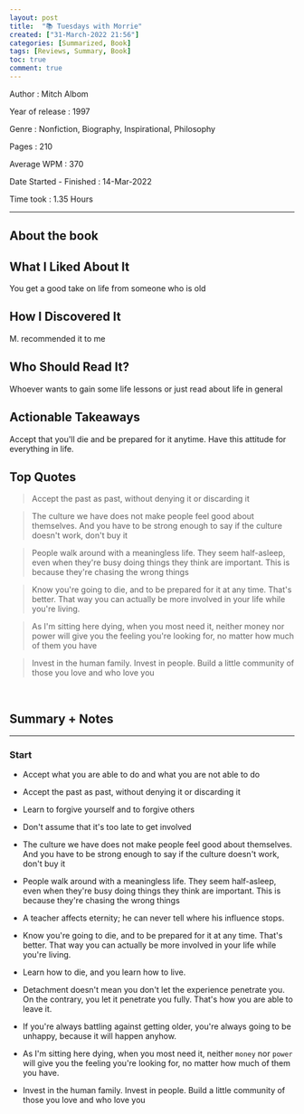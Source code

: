 ```yaml
---
layout: post
title:  "📚 Tuesdays with Morrie"
created: ["31-March-2022 21:56"]
categories: [Summarized, Book]
tags: [Reviews, Summary, Book]
toc: true
comment: true
---
```


Author
: Mitch Albom

Year of release
: 1997

Genre
: Nonfiction, Biography, Inspirational, Philosophy

Pages
: 210

Average WPM
: 370 

Date Started - Finished
: 14-Mar-2022

Time took
: 1.35 Hours
 
---
## About the book
## What I Liked About It
You get a good take on life from someone who is old

## How I Discovered It
M. recommended it to me

## Who Should Read It?
Whoever wants to gain some life lessons or just read about life in general 

## Actionable Takeaways
Accept that you'll die and be prepared for it anytime. Have this attitude for everything in life.

## Top Quotes
> Accept the past as past, without denying it or discarding it

> The culture we have does not make people feel good about themselves. And you have to be strong enough to say if the culture doesn't work, don't buy it

> People walk around with a meaningless life. They seem half-asleep, even when they're busy doing things they think are important. This is because they're chasing the wrong things

> Know you're going to die, and to be prepared for it at any time. That's better. That way you can actually be more involved in your life while you're living.

> As I'm sitting here dying, when you most need it, neither money nor power will give you the feeling you're looking for, no matter how much of them you have

> Invest in the human family. Invest in people. Build a little community of those you love and who love you
</br>

## Summary + Notes
---

### Start
- Accept what you are able to do and what you are not able to do

- Accept the past as past, without denying it or discarding it

- Learn to forgive yourself and to forgive others

- Don't assume that it's too late to get involved

- The culture we have does not make people feel good about themselves. And you have to be strong enough to say if the culture doesn't work, don't buy it

- People walk around with a meaningless life. They seem half-asleep, even when they're busy doing things they think are important. This is because they're chasing the wrong things

- A teacher affects eternity; he can never tell where his influence stops.

- Know you're going to die, and to be prepared for it at any time. That's better. That way you can actually be more involved in your life while you're living.

- Learn how to die, and you learn how to live.

- Detachment doesn't mean you don't let the experience penetrate you. On the contrary, you let it penetrate you fully. That's how you are able to leave it.

- If you're always battling against getting older, you're always going to be unhappy, because it will happen anyhow.

- As I'm sitting here dying, when you most need it, neither `money` nor `power` will give you the feeling you're looking for, no matter how much of them you have.

- Invest in the human family. Invest in people. Build a little community of those you love and who love you